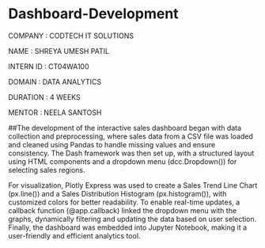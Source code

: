 # Dashboard-Development

COMPANY : CODTECH IT SOLUTIONS

NAME : SHREYA UMESH PATIL

INTERN ID : CT04WA100

DOMAIN : DATA ANALYTICS

DURATION : 4 WEEKS

MENTOR : NEELA SANTOSH

##The development of the interactive sales dashboard began with data collection and preprocessing, where sales data from a CSV file was loaded and cleaned using Pandas to handle missing values and ensure consistency. The Dash framework was then set up, with a structured layout using HTML components and a dropdown menu (dcc.Dropdown()) for selecting sales regions.

For visualization, Plotly Express was used to create a Sales Trend Line Chart (px.line()) and a Sales Distribution Histogram (px.histogram()), with customized colors for better readability. To enable real-time updates, a callback function (@app.callback) linked the dropdown menu with the graphs, dynamically filtering and updating the data based on user selection. Finally, the dashboard was embedded into Jupyter Notebook, making it a user-friendly and efficient analytics tool.
